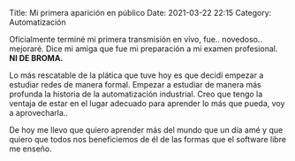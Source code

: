 Title: Mi primera aparición en público
Date: 2021-03-22 22:15
Category: Automatización

Oficialmente terminé mi primera transmisión en vivo, fue.. novedoso.. mejoraré. Dice mi amiga que fue mi preparación a mi examen profesional. __NI DE BROMA.__

Lo más rescatable de la plática que tuve hoy es que decidí empezar a estudiar redes de manera formal. Empezar a estudiar de manera más profunda la historia de la automatización industrial. Creo que tengo la ventaja de estar en el lugar adecuado para aprender lo más que pueda, voy a aprovecharla..

De hoy me llevo que quiero aprender más del mundo que un día amé y que quiero que todos nos beneficiemos de él de las formas que el software libre me enseño.
